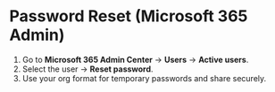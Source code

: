 # Password Reset (Microsoft 365 Admin)

1. Go to **Microsoft 365 Admin Center** → **Users** → **Active users**.
2. Select the user → **Reset password**.
3. Use your org format for temporary passwords and share securely.
